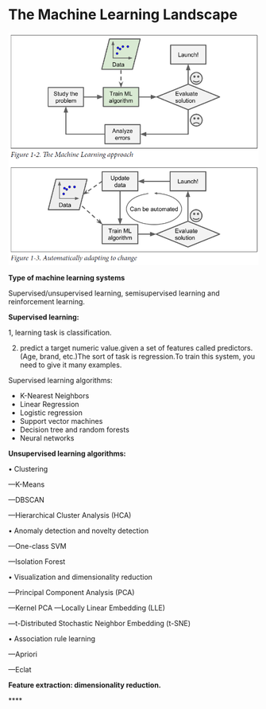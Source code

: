 # The Machine Learning Landscape



![](.gitbook/assets/image%20%281%29.png)

**Type of machine learning systems**

Supervised/unsupervised learning, semisupervised learning and reinforcement learning.

**Supervised learning:** 

1, learning task is classification.

2. predict a target numeric value.given a set of features called predictors.\(Age, brand, etc.\)The sort of task is regression.To train this system, you need to give it many examples.

Supervised learning algorithms:

* K-Nearest Neighbors
* Linear Regression
* Logistic regression
* Support vector machines
* Decision tree and random forests
* Neural networks

**Unsupervised learning algorithms:**

• Clustering 

—K-Means

 —DBSCAN

 —Hierarchical Cluster Analysis \(HCA\) 

• Anomaly detection and novelty detection 

—One-class SVM 

—Isolation Forest

 • Visualization and dimensionality reduction

 —Principal Component Analysis \(PCA\) 

—Kernel PCA —Locally Linear Embedding \(LLE\) 

—t-Distributed Stochastic Neighbor Embedding \(t-SNE\)

 • Association rule learning 

—Apriori 

—Eclat

**Feature extraction: dimensionality reduction.**

\*\*\*\*





